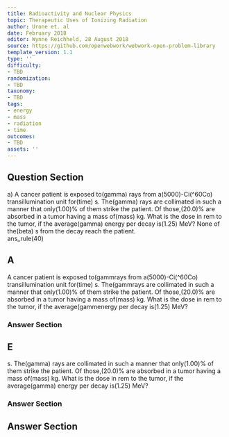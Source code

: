 ```yaml
---
title: Radioactivity and Nuclear Physics
topic: Therapeutic Uses of Ionizing Radiation
author: Urone et. al
date: February 2018
editor: Wynne Reichheld, 28 August 2018
source: https://github.com/openwebwork/webwork-open-problem-library
template_version: 1.1
type: ''
difficulty:
- TBD
randomization:
- TBD
taxonomy:
- TBD
tags:
- energy
- mass
- radiation
- time
outcomes:
- TBD
assets: ''
---
```


## Question Section 

a) A cancer patient is exposed to(gamma) rays from a(5000)-Ci(^60Co) transillumination unit for(time) s. The(gamma) rays are collimated in such a manner that only(1.00)% of them strike the patient. Of those,(20.0)% are absorbed in a tumor having a mass of(mass) kg. What is the dose in rem to the tumor, if the average(gamma) energy per decay is(1.25) MeV? 
None  of the(beta) s from the decay reach the patient.  
ans_rule(40)

## A
A cancer patient is exposed to(gammrays from a(5000)-Ci(^60Co) transillumination unit for(time) s. The(gammrays are collimated in such a manner that only(1.00)% of them strike the patient. Of those,(20.0)% are absorbed in a tumor having a mass of(mass) kg. What is the dose in rem to the tumor, if the average(gammenergy per decay is(1.25) MeV? 
### Answer Section
## E
s. The(gamma) rays are collimated in such a manner that only(1.00)% of them strike the patient. Of those,(20.0)% are absorbed in a tumor having a mass of(mass) kg. What is the dose in rem to the tumor, if the average(gamma) energy per decay is(1.25) MeV? 
### Answer Section


## Answer Section

